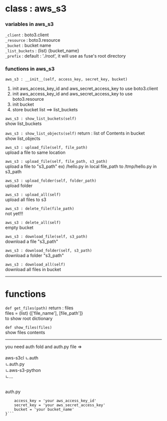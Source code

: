 # class : aws\_s3

### variables in aws\_s3  
```_client``` : boto3.client</br>
```_resource``` : boto3.resource</br>
```_bucket``` : bucket name</br>
```_list_buckets``` : (list) {bucket_name}</br>
```_prefix``` : default : './root', it will use as fuse's root directory</br>
  
### functions in aws\_s3
```aws_s3 : __init__(self, access_key, secret_key, bucket)```</br>
1. init aws_access_key_id and aws_secret_access_key to use boto3.client</br>
2. init aws_access_key_id and aws_secret_access_key to use boto3.resource</br>
3. init bucket
4. store bucket list ==> list\_buckets</br>
  

```aws_s3 : show_list_buckets(self)```</br>
show list_buckets</br>


```aws_s3 : show_list_objects(self)``` return : list of Contents in bucket</br>
show list_objects</br>

  
```aws_s3 : upload_file(self, file_path)```</br>
upload a file to same location</br>
  

```aws_s3 : upload_file(self, file_path, s3_path)```</br>
upload a file to "s3_path" ex) /hello.py in local file_path to /tmp/hello.py in s3_path</br>

  
```aws_s3 : upload_folder(self, folder_path)```</br>
upload folder</br>


```aws_s3 : upload_all(self)```</br>
upload all files to s3</br>


```aws_s3 : delete_file(file_path)```</br>
not yet!!!</br>


```aws_s3 : delete_all(self)```</br>
empty bucket</br>


```aws_s3 : download_file(self, s3_path)```</br>
download a file "s3_path"</br>


```aws_s3 : download_folder(self, s3_path)```</br>
download a folder "s3_path"</br>


```aws_s3 : download_all(self)```</br>
download all files in bucket</br>

-------------------------------------------------------

# functions
```def get_files(path)``` return : files</br>
files = (list) {['file_name'], [file_path']}</br>
to show root dictionary</br>
 

```def show_files(files)```</br>
show files contents

--------------------------------------------------------

you need auth fold and auth.py file =></br></br>
aws-s3cl
</t>ㄴauth</br>
</t></t>ㄴauth.py</br>
</t>ㄴaws-s3-python</br>
</t></t>ㄴ...</br></br>

auth.py
```{
	access_key = 'your aws_access_key_id'
	secret_key = 'your aws_secret_access_key'
	bucket = 'your bucket_name'
}```

